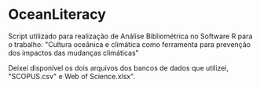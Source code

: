 # OceanLiteracy
Script utilizado para realização de Análise Bibliométrica no Software R para o trabalho: "Cultura oceânica e climática como ferramenta para prevenção dos impactos das mudanças climáticas"

Deixei disponível os dois arquivos dos bancos de dados que utilizei, "SCOPUS.csv" e Web of Science.xlsx".
